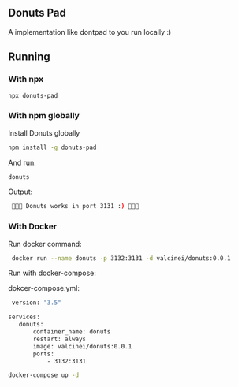## Donuts Pad

A implementation like dontpad to you run locally :)
## Running

### With npx
 ```bash
 npx donuts-pad
 ```
 ### With npm globally
 Install Donuts globally
 ```bash
 npm install -g donuts-pad
 ```
 And run:
  ```bash
 donuts
 ```
 Output:
 ```bash
  🍩🍩🍩 Donuts works in port 3131 :) 🍩🍩🍩
 ```

 ### With Docker 
 Run docker command:
 ```bash
  docker run --name donuts -p 3132:3131 -d valcinei/donuts:0.0.1 
  ```
Run with docker-compose:
 
 dokcer-compose.yml:
 ```bash
  version: "3.5"

services:
    donuts:
        container_name: donuts
        restart: always
        image: valcinei/donuts:0.0.1
        ports: 
            - 3132:3131
  ```

   ```bash
  docker-compose up -d
  ```